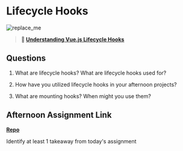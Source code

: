 # Lifecycle Hooks

![replace_me](https://codeworks.blob.core.windows.net/public/assets/img/illustrations/placeholder.svg)

> **📖 [Understanding Vue.js Lifecycle Hooks](https://codeworksacademy.com/fs-student-guide/resources/wk6/03-Vue-Lifecycle-Hooks)**

## Questions

1. What are lifecycle hooks? What are lifecycle hooks used for?

2. How have you utilized lifecycle hooks in your afternoon projects?

3. What are mounting hooks? When might you use them?

## Afternoon Assignment Link

**[Repo](https://github.com/BrendenVanPatten/<ASSIGNMENT_REPO>)**

Identify at least 1 takeaway from today's assignment
